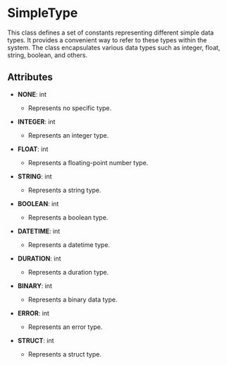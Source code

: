 # SimpleType

This class defines a set of constants representing different simple data types. It provides a convenient way to refer to these types within the system. The class encapsulates various data types such as integer, float, string, boolean, and others.

## Attributes

- **NONE**: int
  - Represents no specific type.

- **INTEGER**: int
  - Represents an integer type.

- **FLOAT**: int
  - Represents a floating-point number type.

- **STRING**: int
  - Represents a string type.

- **BOOLEAN**: int
  - Represents a boolean type.

- **DATETIME**: int
  - Represents a datetime type.

- **DURATION**: int
  - Represents a duration type.

- **BINARY**: int
  - Represents a binary data type.

- **ERROR**: int
  - Represents an error type.

- **STRUCT**: int
  - Represents a struct type.



